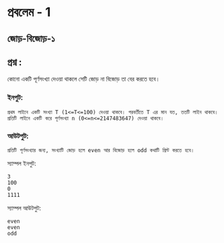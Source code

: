 # প্রবলেম - 1
## জোড়-বিজোড়-১


## প্রশ্ন :
কোনো একটি পূর্ণসংখ্যা দেওয়া থাকলে সেটি জোড় না বিজোড় তা বের করতে হবে।

### ইনপুট:
```
প্রথম লাইনে একটি সংখ্যা T (1<=T<=100) দেওয়া থাকবে। পরবর্তীতে T এর মান যত, ততটি লাইন থাকবে। প্রতিটি লাইনে একটি করে পূর্ণসংখ্যা n (0<=n<=2147483647) দেওয়া থাকবে।
```
### আউটপুট:

```
প্রতিটি পূর্ণসংখ্যার জন্য, সংখ্যাটি জোড় হলে even আর বিজোড় হলে odd কথাটি প্রিন্ট করতে হবে।
```

স্যাম্পল ইনপুট:
```
3
100
0
1111
```




স্যাম্পল আউটপুট:

```
even
even
odd
```